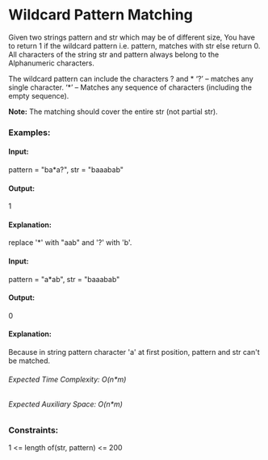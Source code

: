# Wildcard Pattern Matching
Given two strings pattern and str which may be of different size, You have to return 1 if the wildcard pattern i.e. pattern, matches with str else return 0. All characters of the string str and pattern always belong to the Alphanumeric characters.

The wildcard pattern can include the characters ? and *
‘?’ – matches any single character.
‘*’ – Matches any sequence of characters (including the empty sequence).

**Note:** The matching should cover the entire str (not partial str).

### Examples:
#### Input: 
pattern = "ba*a?", str = "baaabab"
#### Output:
1
#### Explanation:
replace '*' with "aab" and 
'?' with 'b'.

#### Input:
pattern = "a*ab", str = "baaabab"
#### Output:
0
#### Explanation:
Because in string pattern character 'a' at first position,
pattern and str can't be matched. 

###### Expected Time Complexity: O(n*m)
###### Expected Auxiliary Space: O(n*m)

### Constraints:
1 <= length of(str, pattern) <= 200


